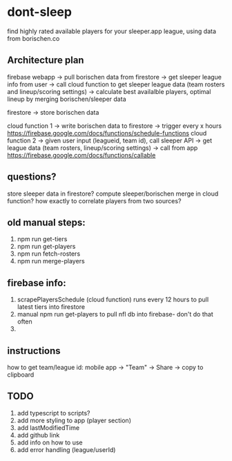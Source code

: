 # dont-sleep

find highly rated available players for your sleeper.app league, using data from borischen.co

## Architecture plan

firebase webapp
-> pull borischen data from firestore
-> get sleeper league info from user
-> call cloud function to get sleeper league data (team rosters and lineup/scoring settings)
-> calculate best availalble players, optimal lineup by merging borischen/sleeper data

firestore
-> store borischen data

cloud function 1
-> write borischen data to firestore
-> trigger every x hours https://firebase.google.com/docs/functions/schedule-functions
cloud function 2
-> given user input (leagueid, team id), call sleeper API
-> get league data (team rosters, lineup/scoring settings)
-> call from app https://firebase.google.com/docs/functions/callable

## questions?

store sleeper data in firestore?
compute sleeper/borischen merge in cloud function?
how exactly to correlate players from two sources?

## old manual steps:

1. npm run get-tiers
2. npm run get-players
3. npm run fetch-rosters
4. npm run merge-players

## firebase info:

1. scrapePlayersSchedule (cloud function) runs every 12 hours to pull latest tiers into firestore
2. manual npm run get-players to pull nfl db into firebase- don't do that often
3.

## instructions

how to get team/league id:
mobile app -> "Team" -> Share -> copy to clipboard

## TODO

1. add typescript to scripts?
2. add more styling to app (player section)
3. add lastModifiedTime
4. add github link
5. add info on how to use
6. add error handling (league/userId)
